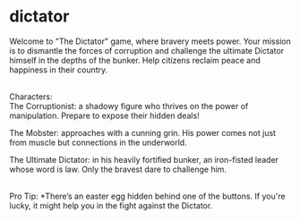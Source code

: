 # dictator
Welcome to "The Dictator" game, where bravery meets power. Your mission is to dismantle the forces of corruption and challenge the ultimate Dictator himself in the depths of the bunker. Help citizens reclaim peace and happiness in their country.<br><br> 

Characters:<br>
The Corruptionist: a shadowy figure who thrives on the power of manipulation. Prepare to expose their hidden deals!

The Mobster: approaches with a cunning grin. His power comes not just from muscle but connections in the underworld.

The Ultimate Dictator: in his heavily fortified bunker, an iron-fisted leader whose word is law. Only the bravest dare to challenge him.<br><br>

Pro Tip: *There’s an easter egg hidden behind one of the buttons. If you're lucky, it might help you in the fight against the Dictator.
